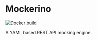 # Mockerino
 [![Docker build](https://github.com/metamemelord/Mockerino/actions/workflows/build.yml/badge.svg)](https://github.com/metamemelord/Mockerino/actions/workflows/build.yml)
 
A YAML based REST API mocking engine.
